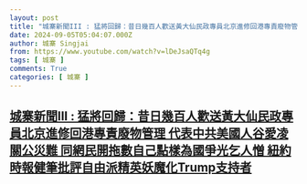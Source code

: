 ```yaml
---
layout: post
title: "城寨新聞III : 猛將回歸：昔日幾百人歡送黃大仙民政專員北京進修回港專責廢物管理 代表中共美國人谷愛凌關公災難 同網民開拖數自己點樣為國爭光乞人憎 紐約時報健筆批評自由派精英妖魔化Trump支持者"
date: 2024-09-05T05:04:07.000Z
author: 城寨 Singjai
from: https://www.youtube.com/watch?v=lDeJsaQTq4g
tags: [ 城寨 ]
comments: True
categories: [ 城寨 ]
---
```

<!--1725512647000-->
[城寨新聞III : 猛將回歸：昔日幾百人歡送黃大仙民政專員北京進修回港專責廢物管理 代表中共美國人谷愛凌關公災難 同網民開拖數自己點樣為國爭光乞人憎 紐約時報健筆批評自由派精英妖魔化Trump支持者](https://www.youtube.com/watch?v=lDeJsaQTq4g)
------

<div>

</div>
